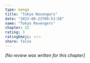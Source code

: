 ```yaml
---
type: manga
title: "Tokyo Revengers"
date: "2023-08-23T09:53:50"
name: "Tokyo Revengers"
chapter: 32
rating: 3
ratingEmoji: ⭐️⭐️⭐️
share: false
---
```


*[No review was written for this chapter]*
